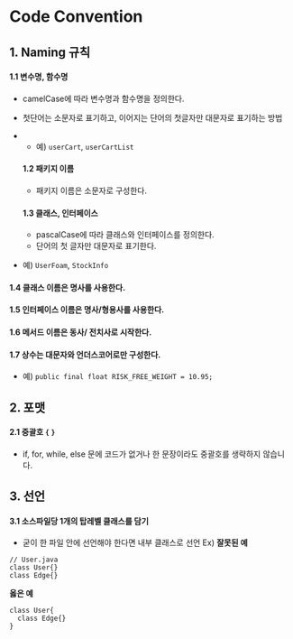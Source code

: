 # Code Convention

## 1. Naming 규칙

#### 1.1 변수명, 함수명
- camelCase에 따라 변수명과 함수명을 정의한다.
- 첫단어는 소문자로 표기하고, 이어지는 단어의 첫글자만 대문자로 표기하는 방법
- - 예) `userCart`, `userCartList`

  #### 1.2 패키지 이름
  - 패키지 이름은 소문자로 구성한다.

  #### 1.3 클래스, 인터페이스
  - pascalCase에 따라 클래스와 인터페이스를 정의한다.
  - 단어의 첫 글자만 대문자로 표기한다.
- 예) `UserFoam`, `StockInfo`

#### 1.4 클래스 이름은 명사를 사용한다.

#### 1.5 인터페이스 이름은 명사/형용사를 사용한다.

#### 1.6 메서드 이름은 동사/ 전치사로 시작한다.

#### 1.7 상수는 대문자와 언더스코어로만 구성한다.
- 예) `public final float RISK_FREE_WEIGHT = 10.95;`

## 2. 포맷
#### 2.1 중괄호 `{` `}`
- if, for, while, else 문에 코드가 없거나 한 문장이라도 중괄호를 생략하지 않습니다.

## 3. 선언

#### 3.1 소스파일당 1개의 탑레벨 클래스를 담기
- 굳이 한 파일 안에 선언해야 한다면 내부 클래스로 선언
Ex)
**잘못된 예**
```
// User.java
class User{}
class Edge{}
```
**옳은 예**
```
class User{
  class Edge{}
}
```
